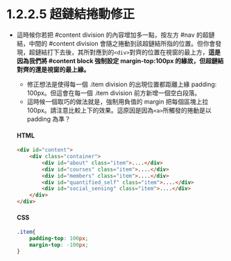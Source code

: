 # 1.2.2.5 超鏈結捲動修正

* 這時候你若把 #content division 的內容增加多一點，按左方 #nav 的超鏈結，中間的 #content division 會隨之捲動到該超鏈結所指的位置。但你會發現，超鏈結打下去後，其所對應到的`<div>`對齊的位置在視窗的最上方，**這是因為我們將 #content block 強制設定 margin-top:100px 的緣故，但超鏈結對齊的還是視窗的最上緣。**
	* 修正想法是使得每一個 .item division 的出現位置都距離上緣 padding: 100px。但這會在每一個 .item division 前方新增一個空白段落。
	* 這時候一個取巧的做法就是，強制用負值的 margin 把每個區塊上拉 100px。請注意比較上下的效果。這原因是因為`<a>`所觸發的捲動是以 padding 為準？

	#### HTML
	```html
	<div id="content">
		<div class="container">
			<div id="about" class="item">....</div>
			<div id="courses" class="item">....</div>
			<div id="members" class="item">....</div>
			<div id="quantified_self" class="item">....</div>
			<div id="social_sensing" class="item">....</div>
		</div>
	</div>
	```

	#### CSS
	```css
	.item{
		padding-top: 100px;
		margin-top: -100px;
	}
	```
